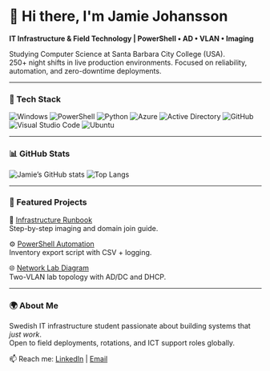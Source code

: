 # 👋 Hi there, I'm Jamie Johansson

**IT Infrastructure & Field Technology | PowerShell • AD • VLAN • Imaging**

Studying Computer Science at Santa Barbara City College (USA).  
250+ night shifts in live production environments. Focused on reliability, automation, and zero-downtime deployments.

---

### 🧰 Tech Stack
![Windows](https://img.shields.io/badge/Windows-0078D6?logo=windows&logoColor=white)
![PowerShell](https://img.shields.io/badge/PowerShell-5391FE?logo=powershell&logoColor=white)
![Python](https://img.shields.io/badge/Python-3776AB?logo=python&logoColor=white)
![Azure](https://img.shields.io/badge/Azure-0089D6?logo=microsoftazure&logoColor=white)
![Active Directory](https://img.shields.io/badge/Active%20Directory-003366?logo=windows&logoColor=white)
![GitHub](https://img.shields.io/badge/GitHub-181717?logo=github&logoColor=white)
![Visual Studio Code](https://img.shields.io/badge/VS%20Code-007ACC?logo=visualstudiocode&logoColor=white)
![Ubuntu](https://img.shields.io/badge/Ubuntu-E95420?logo=ubuntu&logoColor=white)

---

### 📊 GitHub Stats
![Jamie’s GitHub stats](https://github-readme-stats.vercel.app/api?username=Jamiezoned&show_icons=true&theme=tokyonight)
![Top Langs](https://github-readme-stats.vercel.app/api/top-langs/?username=Jamiezoned&layout=compact&theme=tokyonight)

---

### 🔧 Featured Projects
📘 [Infrastructure Runbook](https://github.com/Jamiezoned/infrastructure-runbook)  
Step-by-step imaging and domain join guide.

⚙️ [PowerShell Automation](https://github.com/Jamiezoned/powershell-automation)  
Inventory export script with CSV + logging.

🌐 [Network Lab Diagram](https://github.com/Jamiezoned/network-lab-diagram)  
Two-VLAN lab topology with AD/DC and DHCP.

---

### 🌍 About Me
Swedish IT infrastructure student passionate about building systems that *just work*.  
Open to field deployments, rotations, and ICT support roles globally.

📫 Reach me: [LinkedIn](https://linkedin.com/in/jamie-j-b37566343) | [Email](mailto:djaajamie@gmail.com)
